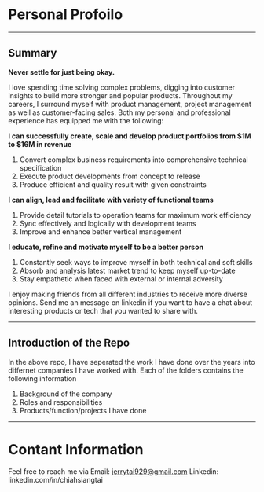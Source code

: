 # Personal Profoilo

-------------------------

## Summary

**Never settle for just being okay.**

I love spending time solving complex problems, digging into customer insights to build more stronger and popular products. Throughout my careers, I surround myself with product management, project management as well as customer-facing sales. Both my personal and professional experience has equipped me with the following:

**I can successfully create, scale and develop product portfolios from $1M to $16M in revenue**
1. Convert complex business requirements into comprehensive technical specification
2. Execute product developments from concept to release
3. Produce efficient and quality result with given constraints 

**I can align, lead and facilitate with variety of functional teams**
1. Provide detail tutorials to operation teams for maximum work efficiency
2. Sync effectively and logically with development teams 
3. Improve and enhance better vertical management 

**I educate, refine and motivate myself to be a better person**
1. Constantly seek ways to improve myself in both technical and soft skills
2. Absorb and analysis latest market trend to keep myself up-to-date
3. Stay empathetic when faced with external or internal adversity

I enjoy making friends from all different industries to receive more diverse opinions. Send me an message on linkedin if you want to have a chat about interesting products or tech that you wanted to share with. 

-----------------------------

## Introduction of the Repo

In the above repo, I have seperated the work I have done over the years into differnet companies I have worked with. 
Each of the folders contains the following information
1. Background of the company
2. Roles and responsibilities
3. Products/function/projects I have done 

----------------------------

# Contant Information

Feel free to reach me via
Email: jerrytai929@gmail.com
Linkedin: linkedin.com/in/chiahsiangtai
